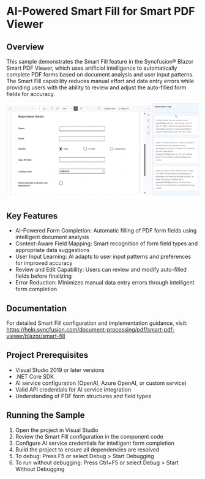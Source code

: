 # AI-Powered Smart Fill for Smart PDF Viewer

## Overview
This sample demonstrates the Smart Fill feature in the Syncfusion® Blazor Smart PDF Viewer, which uses artificial intelligence to automatically complete PDF forms based on document analysis and user input patterns. The Smart Fill capability reduces manual effort and data entry errors while providing users with the ability to review and adjust the auto-filled form fields for accuracy.

![Smart Fill Demo](./../images/smart-fill.gif)

## Key Features
- AI-Powered Form Completion: Automatic filling of PDF form fields using intelligent document analysis
- Context-Aware Field Mapping: Smart recognition of form field types and appropriate data suggestions
- User Input Learning: AI adapts to user input patterns and preferences for improved accuracy
- Review and Edit Capability: Users can review and modify auto-filled fields before finalizing
- Error Reduction: Minimizes manual data entry errors through intelligent form completion

## Documentation
For detailed Smart Fill configuration and implementation guidance, visit: https://help.syncfusion.com/document-processing/pdf/smart-pdf-viewer/blazor/smart-fill

## Project Prerequisites
- Visual Studio 2019 or later versions
- .NET Core SDK
- AI service configuration (OpenAI, Azure OpenAI, or custom service)
- Valid API credentials for AI service integration
- Understanding of PDF form structures and field types

## Running the Sample
1. Open the project in Visual Studio
2. Review the Smart Fill configuration in the component code
3. Configure AI service credentials for intelligent form completion
4. Build the project to ensure all dependencies are resolved
5. To debug: Press F5 or select Debug > Start Debugging
6. To run without debugging: Press Ctrl+F5 or select Debug > Start Without Debugging
